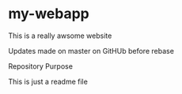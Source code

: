 # my-webapp

This is a really awsome website

Updates made on master on GitHUb before rebase



Repository Purpose

This is just a readme file
